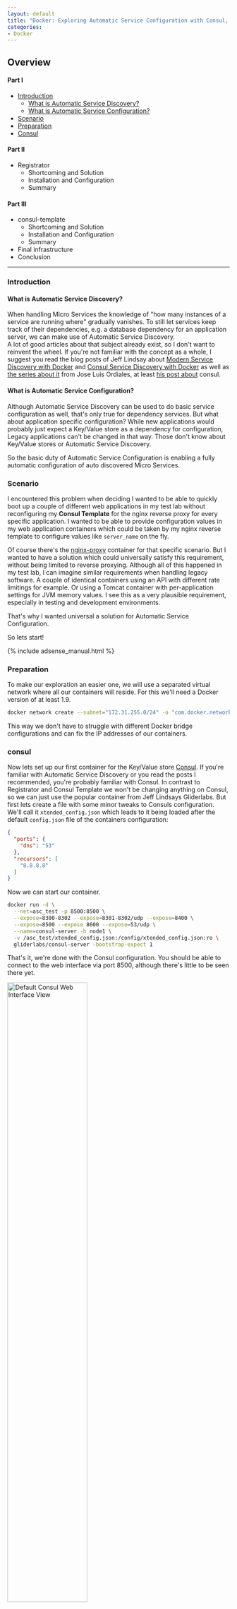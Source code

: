 ```yaml
---
layout: default
title: "Docker: Exploring Automatic Service Configuration with Consul, Registrator and consul-template (Part I)"
categories:
- Docker
---
```


## Overview
#### Part I

* [Introduction](#introduction)
  * [What is Automatic Service Discovery?](#whatisasd)
  * [What is Automatic Service Configuration?](#whatisasc)
* [Scenario](#scenario)
* [Preparation](#preparation)
* [Consul](#consul)

#### Part II

* Registrator
  * Shortcoming and Solution
  * Installation and Configuration
  * Summary

#### Part III

* consul-template
  * Shortcoming and Solution
  * Installation and Configuration
  * Summary
* Final infrastructure
* Conclusion

---
### <a name="introduction"></a>Introduction

#### <a name="whatisasd"></a>What is Automatic Service Discovery?
When handling Micro Services the knowledge of "how many instances of a service are running where" gradually vanishes. To still let services keep track of their dependencies, e.g. a database dependency for an application server, we can make use of Automatic Service Discovery.  
A lot of good articles about that subject already exist, so I don't want to reinvent the wheel. If you're not familiar with the concept as a whole, I suggest you read the blog posts of Jeff Lindsay about [Modern Service Discovery with Docker][1] and [Consul Service Discovery with Docker][2] as well as [the series about it][3] from Jose Luis Ordiales, at least [his post about][4] consul.

#### <a name="whatisasc"></a>What is Automatic Service Configuration?
Although Automatic Service Discovery can be used to do basic service configuration as well, that's only true for dependency services. But what about application specific configuration? While new applications would probably just expect a Key/Value store as a dependency for configuration, Legacy applications can't be changed in that way. Those don't know about Key/Value stores or Automatic Service Discovery.  

So the basic duty of Automatic Service Configuration is enabling a fully automatic configuration of auto discovered Micro Services.

### <a name="scenario"></a>Scenario

I encountered this problem when deciding I wanted to be able to quickly boot up a couple of different web applications in my test lab without reconfiguring my **Consul Template** for the nginx reverse proxy for every specific application. I wanted to be able to provide configuration values in my web application containers which could be taken by my nginx reverse template to configure values like `server_name` on the fly.

Of course there's the [nginx-proxy][5] container for that specific scenario. But I wanted to have a solution which could universally satisfy this requirement, without being limited to reverse proxying. Although all of this happened in my test lab, I can imagine similar requirements when handling legacy software. A couple of identical containers using an API with different rate limitings for example. Or using a Tomcat container with per-application settings for JVM memory values. I see this as a very plausible requirement, especially in testing and development environments.

That's why I wanted universal a solution for Automatic Service Configuration.

So lets start!
<!--more-->

{% include adsense_manual.html %}

### <a name="preparation"></a>Preparation

To make our exploration an easier one, we will use a separated virtual network where all our containers will reside. For this we'll need a Docker version of at least 1.9.

```bash
docker network create --subnet="172.31.255.0/24" -o "com.docker.network.bridge.enable_icc"="true" -d bridge asc_test
```

This way we don't have to struggle with different Docker bridge configurations and can fix the IP addresses of our containers.

### <a name="consul"></a>consul

Now lets set up our first container for the Key/Value store [Consul][6]. If you're familiar with Automatic Service Discovery or you read the posts I recommended, you're probably familiar with Consul. In contrast to Registrator and Consul Template we won't be changing anything on Consul, so we can just use the popular container from Jeff Lindsays Gliderlabs. But first lets create a file with some minor tweaks to Consuls configuration. We'll call it `xtended_config.json` which leads to it being loaded after the default `config.json` file of the containers configuration:

```json
{
  "ports": {
    "dns": "53"
  },
  "recursors": [
    "8.8.8.8"
  ]
}
```

Now we can start our container.

```bash
docker run -d \
  --net=asc_test -p 8500:8500 \
  --expose=8300-8302 --expose=8301-8302/udp --expose=8400 \
  --expose=8500 --expose 8600 --expose=53/udp \
  --name=consul-server -h node1 \
  -v /asc_test/xtended_config.json:/config/xtended_config.json:ro \
  gliderlabs/consul-server -bootstrap-expect 1
```

That's it, we're done with the Consul configuration. You should be able to connect to the web interface via port 8500, although there's little to be seen there yet.

<a href="{{site.url}}/assets/images/2016/2016-03-16-consul-web-default.png"><img src="{{site.url}}/assets/images/2016/2016-03-16-consul-web-default.png" alt="Default Consul Web Interface View" style="width: 60%;"></a>

This concludes Part I of our Automatic Service Configuration journey.








[1]: http://progrium.com/blog/2014/07/29/understanding-modern-service-discovery-with-docker/
[2]: http://progrium.com/blog/2014/08/20/consul-service-discovery-with-docker/
[3]: http://jlordiales.me/2014/12/07/aws-docker/
[4]: http://jlordiales.me/2015/01/23/docker-consul/
[5]: https://hub.docker.com/r/jwilder/nginx-proxy/
[6]: https://www.consul.io/
